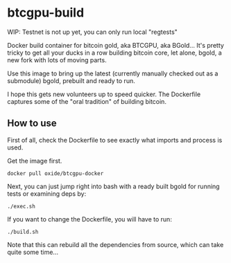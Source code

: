 # btcgpu-build
WIP: Testnet is not up yet, you can only run local "regtests"

Docker build container for bitcoin gold, aka BTCGPU, aka BGold... It's pretty tricky to get all your ducks in a row building bitcoin core, let alone, bgold, a new fork with lots of moving parts.

Use this image to bring up the latest (currently manually checked out as a submodule) bgold, prebuilt and ready to run.

I hope this gets new volunteers up to speed quicker. The Dockerfile captures some of the "oral tradition" of building bitcoin.

## How to use
First of all, check the Dockerfile to see exactly what imports and process is used.

Get the image first.

    docker pull oxide/btcgpu-docker 

Next, you can just jump right into bash with a ready built bgold for running tests or examining deps by:

    ./exec.sh

If you want to change the Dockerfile, you will have to run:

    ./build.sh
    
Note that this can rebuild all the dependencies from source, which can take quite some time...
